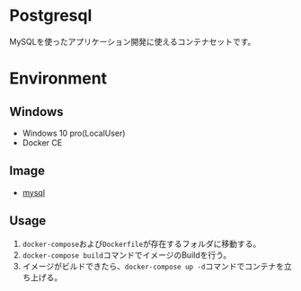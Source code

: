 # Postgresql 
MySQLを使ったアプリケーション開発に使えるコンテナセットです。

# Environment
## Windows
- Windows 10 pro(LocalUser)
- Docker CE

## Image
- [mysql](https://hub.docker.com/_/mysql)

## Usage
1. `docker-compose`および`Dockerfile`が存在するフォルダに移動する。
2. `docker-compose build`コマンドでイメージのBuildを行う。
3. イメージがビルドできたら、`docker-compose up -d`コマンドでコンテナを立ち上げる。

